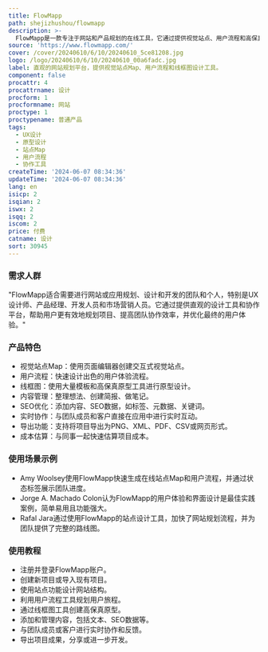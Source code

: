 ```yaml
---
title: FlowMapp
path: shejizhushou/flowmapp
description: >-
  FlowMapp是一款专注于网站和产品规划的在线工具，它通过提供视觉站点、用户流程和高保真原型设计等功能，帮助团队和个人更高效地进行网站和应用的用户体验设计。它支持实时协作、内容管理、SEO优化等功能，是UX设计师、产品经理和开发人员的理想选择。
source: 'https://www.flowmapp.com/'
cover: /cover/20240610/6/10/20240610_5ce81208.jpg
logo: /logo/20240610/6/10/20240610_00a6fadc.jpg
label: 直观的网站规划平台，提供视觉站点Map、用户流程和线框图设计工具。
component: false
procattr: 4
procattrname: 设计
procform: 1
procformname: 网站
proctype: 1
proctypename: 普通产品
tags:
  - UX设计
  - 原型设计
  - 站点Map
  - 用户流程
  - 协作工具
createTime: '2024-06-07 08:34:36'
updateTime: '2024-06-07 08:34:36'
lang: en
isicp: 2
isqian: 2
iswx: 2
isqq: 2
iscom: 2
price: 付费
catname: 设计
sort: 30945
---
```




### 需求人群
"FlowMapp适合需要进行网站或应用规划、设计和开发的团队和个人，特别是UX设计师、产品经理、开发人员和市场营销人员。它通过提供直观的设计工具和协作平台，帮助用户更有效地规划项目、提高团队协作效率，并优化最终的用户体验。"

### 产品特色
* 视觉站点Map：使用页面编辑器创建交互式视觉站点。
* 用户流程：快速设计出色的用户体验流程。
* 线框图：使用大量模板和高保真原型工具进行原型设计。
* 内容管理：整理想法、创建简报、做笔记。
* SEO优化：添加内容、SEO数据，如标签、元数据、关键词。
* 实时协作：与团队成员和客户直接在应用中进行实时互动。
* 导出功能：支持将项目导出为PNG、XML、PDF、CSV或网页形式。
* 成本估算：与同事一起快速估算项目成本。

### 使用场景示例
* Amy Woolsey使用FlowMapp快速生成在线站点Map和用户流程，并通过状态标签展示团队进度。
* Jorge A. Machado Colon认为FlowMapp的用户体验和界面设计是最佳实践案例，简单易用且功能强大。
* Rafal Jara通过使用FlowMapp的站点设计工具，加快了网站规划流程，并为团队提供了完整的路线图。

### 使用教程
* 注册并登录FlowMapp账户。
* 创建新项目或导入现有项目。
* 使用站点功能设计网站结构。
* 利用用户流程工具规划用户旅程。
* 通过线框图工具创建高保真原型。
* 添加和管理内容，包括文本、SEO数据等。
* 与团队成员或客户进行实时协作和反馈。
* 导出项目成果，分享或进一步开发。

  
